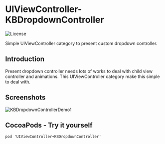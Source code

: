 UIViewController-KBDropdownController
==================================
![License](http://img.shields.io/badge/license-MIT-green.svg?style=flat)

Simple UIViewController category to present custom dropdown controller.

## Introduction
Present dropdown controller needs lots of works to deal with child view controller and animations. This UIViewController category make this simple to deal with.

## Screenshots
![KBDropdownControllerDemo1](https://cloud.githubusercontent.com/assets/2702996/8025385/2fe4b588-0d87-11e5-95c8-ae1c187bb5b2.png)

## CocoaPods - Try it yourself
`pod 'UIViewController+KBDropdownController'`
